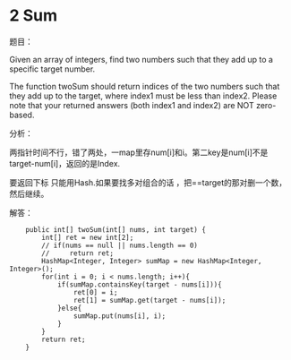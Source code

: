 # 2 Sum

题目：

Given an array of integers, find two numbers such that they add up to a specific target number.

The function twoSum should return indices of the two numbers such that they add up to the target, where index1 must be less than index2. Please note that your returned answers \(both index1 and index2\) are NOT zero-based.

分析：

两指针时间不行，错了两处，一map里存num\[i\]和i。第二key是num\[i\]不是target-num\[i\]，返回的是Index.

要返回下标 只能用Hash.如果要找多对组合的话 ，把==target的那对删一个数，然后继续。

解答：

```text
    public int[] twoSum(int[] nums, int target) {
        int[] ret = new int[2];
        // if(nums == null || nums.length == 0)
        //     return ret;
        HashMap<Integer, Integer> sumMap = new HashMap<Integer, Integer>();
        for(int i = 0; i < nums.length; i++){
            if(sumMap.containsKey(target - nums[i])){
                ret[0] = i;
                ret[1] = sumMap.get(target - nums[i]);
            }else{
                sumMap.put(nums[i], i);
            }
        }
        return ret;
    }
```

